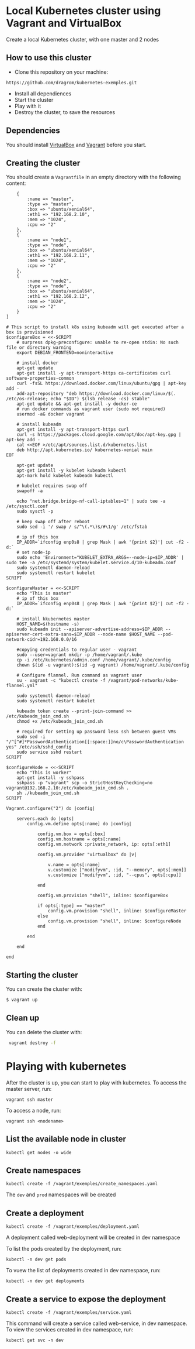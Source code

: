 # Local Kubernetes cluster using Vagrant and VirtualBox

Create a local Kubernetes cluster, with one master and 2 nodes

## How to use this cluster

- Clone this repository on your machine:

```
https://github.com/dragrom/kubernetes-exemples.git
```

- Install all dependiences
- Start the cluster
- Play with it
- Destroy the cluster, to save the resources


## Dependencies

You should install [VirtualBox](https://www.virtualbox.org/wiki/Downloads) and [Vagrant](https://www.vagrantup.com/downloads.html) before you start.

## Creating the cluster

You should create a `Vagrantfile` in an empty directory with the following content:

```servers = [
    {
        :name => "master",
        :type => "master",
        :box => "ubuntu/xenial64",
        :eth1 => "192.168.2.10",
        :mem => "1024",
        :cpu => "2"
    },
    {
        :name => "node1",
        :type => "node",
        :box => "ubuntu/xenial64",
        :eth1 => "192.168.2.11",
        :mem => "1024",
        :cpu => "2"
    },
    {
        :name => "node2",
        :type => "node",
        :box => "ubuntu/xenial64",
        :eth1 => "192.168.2.12",
        :mem => "1024",
        :cpu => "2"
    }
]

# This script to install k8s using kubeadm will get executed after a box is provisioned
$configureBox = <<-SCRIPT
    # surpress dpkg-preconfigure: unable to re-open stdin: No such file or directory warning
    export DEBIAN_FRONTEND=noninteractive

    # install docker
    apt-get update
    apt-get install -y apt-transport-https ca-certificates curl software-properties-common
    curl -fsSL https://download.docker.com/linux/ubuntu/gpg | apt-key add -
    add-apt-repository "deb https://download.docker.com/linux/$(. /etc/os-release; echo "$ID") $(lsb_release -cs) stable"
    apt-get update && apt-get install -y docker-ce
    # run docker commands as vagrant user (sudo not required)
    usermod -aG docker vagrant

    # install kubeadm
    apt-get install -y apt-transport-https curl
    curl -s https://packages.cloud.google.com/apt/doc/apt-key.gpg | apt-key add -
    cat <<EOF >/etc/apt/sources.list.d/kubernetes.list
    deb http://apt.kubernetes.io/ kubernetes-xenial main
EOF

    apt-get update
    apt-get install -y kubelet kubeadm kubectl
    apt-mark hold kubelet kubeadm kubectl

    # kubelet requires swap off
    swapoff -a

    echo "net.bridge.bridge-nf-call-iptables=1" | sudo tee -a /etc/sysctl.conf
    sudo sysctl -p

    # keep swap off after reboot
    sudo sed -i '/ swap / s/^\(.*\)$/#\1/g' /etc/fstab

    # ip of this box
    IP_ADDR=`ifconfig enp0s8 | grep Mask | awk '{print $2}'| cut -f2 -d:`
    # set node-ip
    sudo echo 'Environment="KUBELET_EXTRA_ARGS=--node-ip=$IP_ADDR' | sudo tee -a /etc/systemd/system/kubelet.service.d/10-kubeadm.conf
    sudo systemctl daemon-reload
    sudo systemctl restart kubelet
SCRIPT

$configureMaster = <<-SCRIPT
    echo "This is master"
    # ip of this box
    IP_ADDR=`ifconfig enp0s8 | grep Mask | awk '{print $2}'| cut -f2 -d:`

    # install kkubernetes master
    HOST_NAME=$(hostname -s)
    sudo kubeadm init --apiserver-advertise-address=$IP_ADDR --apiserver-cert-extra-sans=$IP_ADDR --node-name $HOST_NAME --pod-network-cidr=192.168.0.0/16

    #copying credentials to regular user - vagrant
    sudo --user=vagrant mkdir -p /home/vagrant/.kube
    cp -i /etc/kubernetes/admin.conf /home/vagrant/.kube/config
    chown $(id -u vagrant):$(id -g vagrant) /home/vagrant/.kube/config
    
    # Configure flannel. Run command as vagrant user
    su - vagrant -c "kubectl create -f /vagrant/pod-networks/kube-flannel.yml"

    sudo systemctl daemon-reload
    sudo systemctl restart kubelet

    kubeadm token create --print-join-command >> /etc/kubeadm_join_cmd.sh
    chmod +x /etc/kubeadm_join_cmd.sh

    # required for setting up password less ssh between guest VMs
    sudo sed -i "/^[^#]*PasswordAuthentication[[:space:]]no/c\PasswordAuthentication yes" /etc/ssh/sshd_config
    sudo service sshd restart
SCRIPT

$configureNode = <<-SCRIPT
    echo "This is worker"
    apt-get install -y sshpass
    sshpass -p "vagrant" scp -o StrictHostKeyChecking=no vagrant@192.168.2.10:/etc/kubeadm_join_cmd.sh .
    sh ./kubeadm_join_cmd.sh
SCRIPT

Vagrant.configure("2") do |config|

    servers.each do |opts|
        config.vm.define opts[:name] do |config|

            config.vm.box = opts[:box]
            config.vm.hostname = opts[:name]
            config.vm.network :private_network, ip: opts[:eth1]

            config.vm.provider "virtualbox" do |v|

                v.name = opts[:name]
            	v.customize ["modifyvm", :id, "--memory", opts[:mem]]
                v.customize ["modifyvm", :id, "--cpus", opts[:cpu]]

            end

            config.vm.provision "shell", inline: $configureBox

            if opts[:type] == "master"
                config.vm.provision "shell", inline: $configureMaster
            else
                config.vm.provision "shell", inline: $configureNode
            end

        end

    end

end  
```

## Starting the cluster

You can create the cluster with:

```bash
$ vagrant up
```

## Clean up

You can delete the cluster with:

```bash
 vagrant destroy -f
```

# Playing with kubernetes

After the cluster is up, you can start to play with kubernetes.
To access the master server, run:

```
vagrant ssh master
```

To access a node, run:

```
vagrant ssh <nodename>
```

## List the available node in cluster

```
kubectl get nodes -o wide
```

## Create namespaces

```
kubectl create -f /vagrant/exemples/create_namespaces.yaml
```

The ```dev``` and ```prod``` namespaces will be created

## Create a deployment

```
kubectl create -f /vagrant/exemples/deployment.yaml
```
A deployment called web-deployment will be created in dev namespace

To list the pods created by the deployment, run:

```
kubectl -n dev get pods
``` 

To vuew the list of deployments created in dev namespace, run:

```
kubectl -n dev get deployments
```

## Create a service to expose the deployment

```
kubectl create -f /vagrant/exemples/service.yaml
```

This command will create a service called web-service, in dev namespace.
To view the services created in dev namespace, run:

```
kubectl get svc -n dev
```


